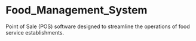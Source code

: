# Food_Management_System
Point of Sale (POS) software designed to streamline the operations of food service establishments.
